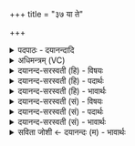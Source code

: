 +++
title = "३७ या ते"

+++
<details><summary>पदपाठः - दयानन्दादि</summary>

या। ते॒। धामा॑नि। ह॒विषा॑। यज॑न्ति। ता। ते॒। विश्वा॑। प॒रि॒भूरिति॑ परि॒ऽभूः। अ॒स्तु॒। य॒ज्ञम्। ग॒य॒स्फान॒ इति॑ गय॒ऽस्फानः॑। प्र॒तर॑ण॒ इति॑ प्र॒ऽतर॑णः। सु॒वीर॒ इति॑ सु॒ऽवीरः॑। अवी॑र॒हेत्यवी॑रऽहा। प्र। च॒र॒। सो॒म॒। दुर्य्या॑न्। ३७।
</details>

<details><summary>अधिमन्त्रम् (VC)</summary>

- यज्ञो देवता
- गोतम ऋषिः
- निचृद् आर्षी त्रिष्टुप्
- धैवतः
</details>

<details><summary>दयानन्द-सरस्वती (हि) - विषयः</summary>

फिर ये कैसे हैं, इस विषय का उपदेश अगले मन्त्र में किया है ॥
</details>

<details><summary>दयानन्द-सरस्वती (हि) - पदार्थः</summary>

पदार्थान्वयभाषाः -  हे जगदीश्वर ! जैसे विद्वान् लोग (या) जिन (ते) आप के (धामानि) स्थानों को (हविषा) देने-लेने योग्य द्रव्यों से (यजन्ति) सत्कारपूर्वक ग्रहण करते हैं, वैसे हम लोग भी (ता) उन (विश्वा) सभों को ग्रहण करें, जैसे (ते) आप का वह यज्ञ विद्वानों को (गयस्फानः) अपत्य, धन और घरों के बढ़ाने (प्रतरणः) दुःखों से पार करने (सुवीरः) उत्तम वीरों का योग कराने (अवीरहा) कायर दरिद्रतायुक्त अवीर अर्थात् पुरुषार्थरहित मनुष्य और शत्रुओं को मारने तथा (परिभूः) सब प्रकार से सुख करानेवाला है, वैसे वह आप की कृपा से हम लोगों के लिये (अस्तु) हो वा जिसको विद्वान् लोग (यजन्ति) यजन करते हैं, उस (यज्ञम्) यज्ञ को हम लोग भी करें। हे (सोम) सोमविद्या को सम्पादन करनेवाले विद्वन् ! जैसे हम लोग इस यज्ञ को करके घरों में आनन्द करें, जानें, इसमें कर्म करें, वैसे तू भी इस को करके (दुर्य्यान्) घरों में (प्रचर) सुख का प्रचार कर, जान और अनुष्ठान कर ॥३७॥
</details>

<details><summary>दयानन्द-सरस्वती (हि) - भावार्थः</summary>

भावार्थभाषाः -  इन मन्त्र मे श्लेष और वाचकलुप्तोपमालङ्कार है। जैसे विद्वान् लोग ईश्वर से प्रीति, संसार में यज्ञ के अनुष्ठान को करते हैं, वैसे ही सब मनुष्यों को करना उचित है ॥३७॥ इस अध्याय में शिल्पविद्या, वृष्टि की पवित्रता का सम्पादन, विद्वानों का सङ्ग, यज्ञ का अनुष्ठान, उत्साह आदि की प्राप्ति, युद्ध का करना, शिल्पविद्या की स्तुति, यज्ञ के गुणों का वर्णन, सत्यव्रत का धारण, अग्नि-जल के गुणों का वर्णन, पुनर्जन्म का कथन, ईश्वर की प्रार्थना, यज्ञानुष्ठान, पुत्रादिकों द्वारा माता-पिता का अनुकरण, यज्ञ की व्याख्या, दिव्य बुद्धि की प्राप्ति, परमेश्वर का अर्चन, सूर्य्यगुण वर्णन, पदार्थों के क्रय-विक्रय का उपदेश, मित्रता करना, धर्ममार्ग में प्रचार करना, परमेश्वर वा सूर्य्य के गुणों का प्रकाश, चोर आदि का निवारण, ईश्वर-सूर्य्यादि गुणवर्णन और यज्ञ का फल कहा है। इससे इस अध्यायार्थ की तीसरे अध्याय के अर्थ के साथ सङ्गति जाननी चाहिये। ऊवट और महीधर आदि ने इस अध्याय का भी शब्दार्थ विरुद्ध ही वर्णन किया है ॥
</details>

<details><summary>दयानन्द-सरस्वती (सं) - विषयः</summary>

पुनरेतौ कीदृशावित्युपदिश्यते ॥
</details>

<details><summary>दयानन्द-सरस्वती (सं) - पदार्थः</summary>

पदार्थान्वयभाषाः -  हे जगदीश्वर ! यथा विद्वांसो यानि ते तव धामानि हविषा यजन्ति, तथा ता तानि विश्वा सर्वाणि वयमपि यजेमैतेषां यथा यस्ते तव गयस्फानः प्रतरणः सुवीरोऽवीरहा परिभूर्यज्ञप्रदोऽस्ति, तथा स भवत्कृपयाऽस्मभ्यमपि सुखकार्य्यस्तु। हे सोम विद्वन् ! यथा वयमेतं यज्ञमनुष्ठाय गृहेषु प्रचरेम विजानीयामानुतिष्ठेम तथा त्वमप्येतं दुर्य्यान् गृहाणि प्रचर, विजानीह्यनुतिष्ठ ॥३७॥
</details>

<details><summary>दयानन्द-सरस्वती (सं) - भावार्थः</summary>

भावार्थभाषाः -  अत्र श्लेषवाचकलुप्तोपमालङ्कारौ। यथा विद्वांस ईश्वरे प्रीतिं संसारे यज्ञानुष्ठानं कुर्वन्ति, तथैव सर्वैर्मनुष्यैरनुष्ठेयम् ॥३७॥ अस्मिन्नध्याये शिल्पविद्या वृष्टिपवित्रतासम्पादनं विदुषां सङ्गो यज्ञानुष्ठानमुत्साहादिप्रापणं युद्धकरणं शिल्पविद्यास्तुतिर्यज्ञवर्णनं सत्यव्रतधारणं जलाग्न्योर्गुणवर्णनं पुनर्जन्मकथनमीश्वरप्रार्थनं यज्ञानुष्ठानं मातापित्रादेः पुत्रादिनाऽनुकरणं यज्ञव्याख्या दिव्यधीप्रापणं परमेश्वरार्चनं सूर्य्यगुणवर्णनं पदार्थक्रयविक्रयोपदेशो मित्रत्वसम्पादनं धर्ममार्गे प्रचारकरणं परमेश्वरसूर्य्यगुणप्रकाशनं चोरादिनिवारणमीश्वरसूर्य्यादिगुणवर्णनं यज्ञफलं चेत्युक्तमत एतदुक्तार्थानां तृतीयाध्यार्थेन सह सङ्गतिरस्तीति वेद्यम्। अयमप्यध्याय ऊवटमहीधरादिभिरन्यथैव व्याख्यातः ॥ इति श्रीमत्परिव्राजकाचार्य्येण श्रीयुतमहाविदुषां विरजानन्दसरस्वतीस्वामिनां शिष्येण दयानदसरस्वती-स्वामिना विरचिते संस्कृतार्य्यभाषाभ्यां विभूषिते सुप्रमाणयुक्ते यजुर्वेदभाष्ये चतुर्थोऽध्यायः पूर्तिमगात् ॥४॥
</details>

<details><summary>सविता जोशी ← दयानन्दः (म) - भावार्थः</summary>

भावार्थभाषाः -  या मंत्रात श्लेष व वाचकलुप्तोपमालंकार आहेत. विद्वान लोक जशी ईश्वराची भक्ती व यज्ञाचे अनुष्ठान करतात. तसेच सर्व माणसांनी करावे.
</details>